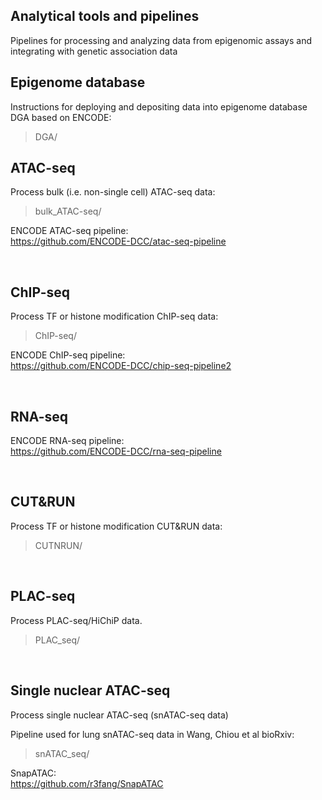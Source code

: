 ## Analytical tools and pipelines

Pipelines for processing and analyzing data from epigenomic assays and integrating with genetic association data

## Epigenome database
Instructions for deploying and depositing data into epigenome database DGA based on ENCODE:  
>DGA/
&nbsp;  
  
## ATAC-seq
Process bulk (i.e. non-single cell) ATAC-seq data: 
>bulk_ATAC-seq/  

ENCODE ATAC-seq pipeline:  
https://github.com/ENCODE-DCC/atac-seq-pipeline  

&nbsp;

## ChIP-seq
Process TF or histone modification ChIP-seq data:
>ChIP-seq/  

ENCODE ChIP-seq pipeline:  
https://github.com/ENCODE-DCC/chip-seq-pipeline2  

&nbsp;  

## RNA-seq

ENCODE RNA-seq pipeline:  
https://github.com/ENCODE-DCC/rna-seq-pipeline  

&nbsp;  

## CUT&RUN
Process TF or histone modification CUT&RUN data:
>CUTNRUN/  

&nbsp;  

## PLAC-seq
Process PLAC-seq/HiChiP data.  
>PLAC_seq/  

&nbsp;

## Single nuclear ATAC-seq
Process single nuclear ATAC-seq (snATAC-seq data)  

Pipeline used for lung snATAC-seq data in Wang, Chiou et al bioRxiv:  
>snATAC_seq/  

SnapATAC:  
https://github.com/r3fang/SnapATAC  

&nbsp;


